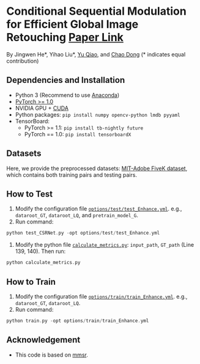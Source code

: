# Conditional Sequential Modulation for Efficient Global Image Retouching [Paper Link](http://www.ecva.net/papers/eccv_2020/papers_ECCV/papers/123580664.pdf)
By Jingwen He*, Yihao Liu*, [Yu Qiao](http://mmlab.siat.ac.cn/yuqiao/), and [Chao Dong](https://scholar.google.com.hk/citations?user=OSDCB0UAAAAJ&hl=en) (* indicates equal contribution)


## Dependencies and Installation

- Python 3 (Recommend to use [Anaconda](https://www.anaconda.com/download/#linux))
- [PyTorch >= 1.0](https://pytorch.org/)
- NVIDIA GPU + [CUDA](https://developer.nvidia.com/cuda-downloads)
- Python packages: `pip install numpy opencv-python lmdb pyyaml`
- TensorBoard:
  - PyTorch >= 1.1: `pip install tb-nightly future`
  - PyTorch == 1.0: `pip install tensorboardX`


## Datasets

Here, we provide the preprocessed datasets: [MIT-Adobe FiveK dataset](https://drive.google.com/drive/folders/1qrGLFzW7RBlBO1FqgrLPrq9p2_p11ZFs?usp=sharing), which contains both training pairs and testing pairs.


## How to Test
1. Modify the configuration file [`options/test/test_Enhance.yml`](codes/options/test/test_Enhance.yml). e.g., `dataroot_GT`, `dataroot_LQ`, and `pretrain_model_G`.
1. Run command:
```c++
python test_CSRNet.py -opt options/test/test_Enhance.yml
```
1. Modify the python file [`calculate_metrics.py`](codes/calculate_metrics.py): `input_path`, `GT_path` (Line 139, 140). Then run:
```c++
python calculate_metrics.py
```

## How to Train
1. Modify the configuration file [`options/train/train_Enhance.yml`](codes/options/train/train_Enhance.yml). e.g., `dataroot_GT`, `dataroot_LQ`.
1. Run command:
```c++
python train.py -opt options/train/train_Enhance.yml
```

## Acknowledgement

- This code is based on [mmsr](https://github.com/open-mmlab/mmsr). 
